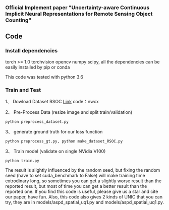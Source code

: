 ###  Official Implement paper "Uncertainty-aware Continuous Implicit Neural Representations for Remote Sensing Object Counting"



## Code

### Install dependencies

torch >= 1.0 torchvision opencv numpy scipy, all the dependencies can be easily installed by pip or conda

This code was tested with python 3.6  

###  Train and Test

1、 Dowload Dataset RSOC [Link](https://pan.baidu.com/s/19hL7O1sP_u2r9LNRsFSjdA)  code：nwcx

2、 Pre-Process Data (resize image and split train/validation)

```
python preprocess_dataset.py
```
3、 generate ground truth for our loss function

```
python preprocess_gt.py, python make_dataset_RSOC.py
```
3、 Train model (validate on single NVidia V100)

```
python train.py
```


The result is slightly influenced by the random seed, but fixing the random seed (have to set cuda_benchmark to False) will make training time extrodinary long, so sometimes you can get a slightly worse result than the reported result, but most of time you can get a better result than the reported one. If you find this code is useful, please give us a star and cite our paper, have fun.
Also, this code also gives 2 kinds of UNIC that you can try, they are in models/aspd_spatial_uq1.py and models/aspd_spatial_uq1.py.





